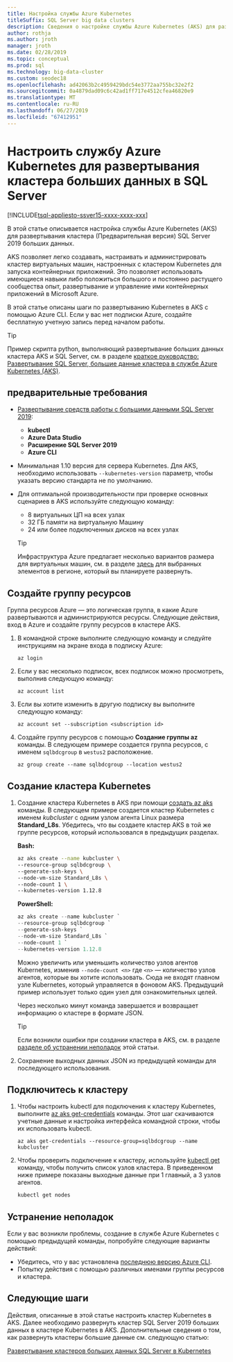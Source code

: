 ```yaml
---
title: Настройка службы Azure Kubernetes
titleSuffix: SQL Server big data clusters
description: Сведения о настройке службы Azure Kubernetes (AKS) для развернутых кластеров (Предварительная версия) SQL Server 2019 больших данных.
author: rothja
ms.author: jroth
manager: jroth
ms.date: 02/28/2019
ms.topic: conceptual
ms.prod: sql
ms.technology: big-data-cluster
ms.custom: seodec18
ms.openlocfilehash: ad42063b2c4959429bdc54e3772aa755bc32e2f2
ms.sourcegitcommit: 0a4879dad09c6c42ad1ff717e4512cfea46820e9
ms.translationtype: MT
ms.contentlocale: ru-RU
ms.lasthandoff: 06/27/2019
ms.locfileid: "67412951"
---
```

# <a name="configure-azure-kubernetes-service-for-sql-server-big-data-cluster-deployments"></a>Настроить службу Azure Kubernetes для развертывания кластера больших данных в SQL Server

[!INCLUDE[tsql-appliesto-ssver15-xxxx-xxxx-xxx](../includes/tsql-appliesto-ssver15-xxxx-xxxx-xxx.md)]

В этой статье описывается настройка службы Azure Kubernetes (AKS) для развертывания кластера (Предварительная версия) SQL Server 2019 больших данных.

AKS позволяет легко создавать, настраивать и администрировать кластер виртуальных машин, настроенных с кластером Kubernetes для запуска контейнерных приложений. Это позволяет использовать имеющиеся навыки либо положиться большого и постоянно растущего сообщества опыт, развертывание и управление ими контейнерных приложений в Microsoft Azure.

В этой статье описаны шаги по развертыванию Kubernetes в AKS с помощью Azure CLI. Если у вас нет подписки Azure, создайте бесплатную учетную запись перед началом работы.

> [!TIP] 
> Пример скрипта python, выполняющий развертывание больших данных кластера AKS и SQL Server, см. в разделе [краткое руководство: Развертывание SQL Server, большие данные кластера в службе Azure Kubernetes (AKS)](quickstart-big-data-cluster-deploy.md).

## <a name="prerequisites"></a>предварительные требования

- [Развертывание средств работы с большими данными SQL Server 2019](deploy-big-data-tools.md):
   - **kubectl**
   - **Azure Data Studio**
   - **Расширение SQL Server 2019**
   - **Azure CLI**

- Минимальная 1.10 версия для сервера Kubernetes. Для AKS, необходимо использовать `--kubernetes-version` параметр, чтобы указать версию стандарта не по умолчанию.

- Для оптимальной производительности при проверке основных сценариев в AKS используйте следующую команду:
   - 8 виртуальных ЦП на всех узлах
   - 32 ГБ памяти на виртуальную Машину
   - 24 или более подключенных дисков на всех узлах

   > [!TIP]
   > Инфраструктура Azure предлагает несколько вариантов размера для виртуальных машин, см. в разделе [здесь](https://docs.microsoft.com/azure/virtual-machines/windows/sizes) для выбранных элементов в регионе, который вы планируете развернуть.

## <a name="create-a-resource-group"></a>Создайте группу ресурсов

Группа ресурсов Azure — это логическая группа, в какие Azure развертываются и администрируются ресурсы. Следующие действия, вход в Azure и создайте группу ресурсов в кластере AKS.

1. В командной строке выполните следующую команду и следуйте инструкциям на экране входа в подписку Azure:

    ```azurecli
    az login
    ```

1. Если у вас несколько подписок, всех подписок можно просмотреть, выполнив следующую команду:

   ```azurecli
   az account list
   ```

1. Если вы хотите изменить в другую подписку вы выполните следующую команду:

   ```azurecli
   az account set --subscription <subscription id>
   ```

1. Создайте группу ресурсов с помощью **Создание группы az** команды. В следующем примере создается группа ресурсов, с именем `sqlbdcgroup` в `westus2` расположение.

   ```azurecli
   az group create --name sqlbdcgroup --location westus2
   ```

## <a name="create-a-kubernetes-cluster"></a>Создание кластера Kubernetes

1. Создание кластера Kubernetes в AKS при помощи [создать az aks](https://docs.microsoft.com/cli/azure/aks) команды. В следующем примере создается кластер Kubernetes с именем *kubcluster* с одним узлом агента Linux размера **Standard_L8s**. Убедитесь, что вы создаете кластер AKS в той же группе ресурсов, который использовался в предыдущих разделах.

   **Bash:**

   ```bash
   az aks create --name kubcluster \
   --resource-group sqlbdcgroup \
   --generate-ssh-keys \
   --node-vm-size Standard_L8s \
   --node-count 1 \
   --kubernetes-version 1.12.8
   ```

   **PowerShell:**

   ```powershell
   az aks create --name kubcluster `
   --resource-group sqlbdcgroup `
   --generate-ssh-keys `
   --node-vm-size Standard_L8s `
   --node-count 1 `
   --kubernetes-version 1.12.8
   ```

   Можно увеличить или уменьшить количество узлов агентов Kubernetes, изменив `--node-count <n>` где `<n>` — количество узлов агентов, которые вы хотите использовать. Сюда не входят главном узле Kubernetes, который управляется в фоновом AKS. Предыдущий пример использует только один узел для ознакомительных целей.

   Через несколько минут команда завершается и возвращает информацию о кластере в формате JSON.

   > [!TIP]
   > Если возникли ошибки при создании кластера в AKS, см. в разделе [разделе об устранении неполадок](#troubleshoot) этой статьи.

1. Сохранение выходных данных JSON из предыдущей команды для последующего использования.

## <a name="connect-to-the-cluster"></a>Подключитесь к кластеру

1. Чтобы настроить kubectl для подключения к кластеру Kubernetes, выполните [az aks get-credentials](https://docs.microsoft.com/cli/azure/aks?view=azure-cli-latest#az-aks-get-credentials) команды. Этот шаг скачиваются учетные данные и настройка интерфейса командной строки, чтобы их использовать kubectl.

   ```azurecli
   az aks get-credentials --resource-group=sqlbdcgroup --name kubcluster
   ```

1. Чтобы проверить подключение к кластеру, используйте [kubectl get](https://kubernetes.io/docs/reference/generated/kubectl/kubectl-commands) команду, чтобы получить список узлов кластера.  В приведенном ниже примере показаны выходные данные при 1 главный, а 3 узлов агентов.

   ```bash
   kubectl get nodes
   ```

## <a id="troubleshoot"></a> Устранение неполадок

Если у вас возникли проблемы, создание в службе Azure Kubernetes с помощью предыдущей команды, попробуйте следующие варианты действий:

- Убедитесь, что у вас установлена [последнюю версию Azure CLI](https://docs.microsoft.com/cli/azure/install-azure-cli?view=azure-cli-latest).
- Попытку действия с помощью различных именами группы ресурсов и кластера.

## <a name="next-steps"></a>Следующие шаги

Действия, описанные в этой статье настроить кластер Kubernetes в AKS. Далее необходимо развернуть кластер SQL Server 2019 больших данных в кластере Kubernetes в AKS. Дополнительные сведения о том, как развернуть кластеры большие данные см. следующую статью:

[Развертывание кластеров больших данных SQL Server в Kubernetes](deployment-guidance.md)
